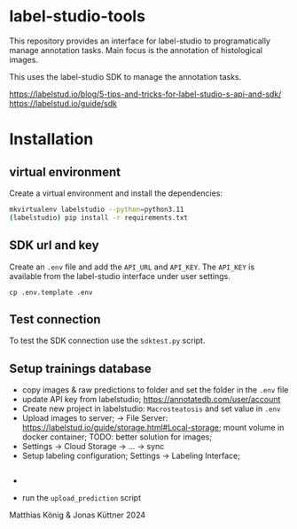 # label-studio-tools

This repository provides an interface for label-studio to programatically 
manage annotation tasks. Main focus is the annotation of histological images.

This uses the label-studio SDK to manage the annotation tasks.

https://labelstud.io/blog/5-tips-and-tricks-for-label-studio-s-api-and-sdk/  
https://labelstud.io/guide/sdk

# Installation
## virtual environment
Create a virtual environment and install the dependencies:

```bash
mkvirtualenv labelstudio --python=python3.11
(labelstudio) pip install -r requirements.txt
```

## SDK url and key
Create an `.env` file and add the `API_URL` and `API_KEY`.
The `API_KEY` is available from the label-studio interface under user settings.
```
cp .env.template .env
```

## Test connection
To test the SDK connection use the `sdktest.py` script.


## Setup trainings database
- copy images & raw predictions to folder and set the folder in the `.env` file
- update API key from labelstudio; https://annotatedb.com/user/account
- Create new project in labelstudio: `Macrosteatosis` and set value in `.env`
- Upload images to server; -> File Server: https://labelstud.io/guide/storage.html#Local-storage; mount volume in docker container; TODO: better solution for images;
- Settings -> Cloud Storage -> ... -> sync
- Setup labeling configuration; Settings -> Labeling Interface; 
```

```
- 



- run the `upload_prediction` script


Matthias König & Jonas Küttner 2024
